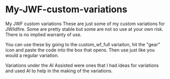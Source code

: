 # My-JWF-custom-variations
My JWF custom variations
These are just some of my custom variations for JWildfire. Some are pretty stable but some are not so use at your own risk. There is no implied warranty of use. 

You can use these by going to the custom_wf_full variaiton, hit the "gear" icon and paste the code into the box that opens. Then use just like you would a regular variation. 

Variations under the AI Assisted were ones that I had ideas for variations and used AI to help in the making of the variations. 
